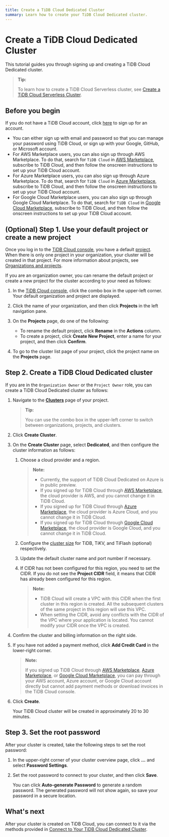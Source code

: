 ```yaml
---
title: Create a TiDB Cloud Dedicated Cluster
summary: Learn how to create your TiDB Cloud Dedicated cluster.
---
```


# Create a TiDB Cloud Dedicated Cluster

This tutorial guides you through signing up and creating a TiDB Cloud Dedicated cluster.

> **Tip:**
>
> To learn how to create a TiDB Cloud Serverless cluster, see [Create a TiDB Cloud Serverless Cluster](/tidb-cloud/create-tidb-cluster-serverless.md).

## Before you begin

If you do not have a TiDB Cloud account, click [here](https://tidbcloud.com/signup) to sign up for an account.

- You can either sign up with email and password so that you can manage your password using TiDB Cloud, or sign up with your Google, GitHub, or Microsoft account.
- For AWS Marketplace users, you can also sign up through AWS Marketplace. To do that, search for `TiDB Cloud` in [AWS Marketplace](https://aws.amazon.com/marketplace), subscribe to TiDB Cloud, and then follow the onscreen instructions to set up your TiDB Cloud account.
- For Azure Marketplace users, you can also sign up through Azure Marketplace. To do that, search for `TiDB Cloud` in [Azure Marketplace](https://azuremarketplace.microsoft.com), subscribe to TiDB Cloud, and then follow the onscreen instructions to set up your TiDB Cloud account.
- For Google Cloud Marketplace users, you can also sign up through Google Cloud Marketplace. To do that, search for `TiDB Cloud` in [Google Cloud Marketplace](https://console.cloud.google.com/marketplace), subscribe to TiDB Cloud, and then follow the onscreen instructions to set up your TiDB Cloud account.

## (Optional) Step 1. Use your default project or create a new project

Once you log in to the [TiDB Cloud console](https://tidbcloud.com/), you have a default [project](/tidb-cloud/tidb-cloud-glossary.md#project). When there is only one project in your organization, your cluster will be created in that project. For more information about projects, see [Organizations and projects](/tidb-cloud/manage-user-access.md#organizations-and-projects).

If you are an organization owner, you can rename the default project or create a new project for the cluster according to your need as follows:

1. In the [TiDB Cloud console](https://tidbcloud.com/), click the combo box in the upper-left corner. Your default organization and project are displayed.

2. Click the name of your organization, and then click **Projects** in the left navigation pane.

3. On the **Projects** page, do one of the following:

    - To rename the default project, click **Rename** in the **Actions** column.
    - To create a project, click **Create New Project**, enter a name for your project, and then click **Confirm**.

4. To go to the cluster list page of your project, click the project name on the **Projects** page.

## Step 2. Create a TiDB Cloud Dedicated cluster

If you are in the `Organization Owner` or the `Project Owner` role, you can create a TiDB Cloud Dedicated cluster as follows:

1. Navigate to the [**Clusters**](https://tidbcloud.com/console/clusters) page of your project.

    > **Tip:**
    >
    > You can use the combo box in the upper-left corner to switch between organizations, projects, and clusters.

2. Click **Create Cluster**.

3. On the **Create Cluster** page, select **Dedicated**, and then configure the cluster information as follows:

    1. Choose a cloud provider and a region.

        > **Note:**
        >
        > - Currently, the support of TiDB Cloud Dedicated on Azure is in public preview.
        > - If you signed up for TiDB Cloud through [AWS Marketplace](https://aws.amazon.com/marketplace), the cloud provider is AWS, and you cannot change it in TiDB Cloud.
        > - If you signed up for TiDB Cloud through [Azure Marketplace](https://azuremarketplace.microsoft.com), the cloud provider is Azure Cloud, and you cannot change it in TiDB Cloud.
        > - If you signed up for TiDB Cloud through [Google Cloud Marketplace](https://console.cloud.google.com/marketplace), the cloud provider is Google Cloud, and you cannot change it in TiDB Cloud.

    2. Configure the [cluster size](/tidb-cloud/size-your-cluster.md) for TiDB, TiKV, and TiFlash (optional) respectively.
    3. Update the default cluster name and port number if necessary.
    4. If CIDR has not been configured for this region, you need to set the CIDR. If you do not see the **Project CIDR** field, it means that CIDR has already been configured for this region.

        > **Note:**
        >
        > - TiDB Cloud will create a VPC with this CIDR when the first cluster in this region is created. All the subsequent clusters of the same project in this region will use this VPC.
        > - When setting the CIDR, avoid any conflicts with the CIDR of the VPC where your application is located. You cannot modify your CIDR once the VPC is created.

4. Confirm the cluster and billing information on the right side.

5. If you have not added a payment method, click **Add Credit Card** in the lower-right corner.

    > **Note:**
    >
    > If you signed up TiDB Cloud through [AWS Marketplace](https://aws.amazon.com/marketplace), [Azure Marketplace](https://azuremarketplace.microsoft.com), or [Google Cloud Marketplace](https://console.cloud.google.com/marketplace), you can pay through your AWS account, Azure account, or Google Cloud account directly but cannot add payment methods or download invoices in the TiDB Cloud console.

6. Click **Create**.

    Your TiDB Cloud cluster will be created in approximately 20 to 30 minutes.

## Step 3. Set the root password

After your cluster is created, take the following steps to set the root password:

1. In the upper-right corner of your cluster overview page, click **...** and select **Password Settings**.

2. Set the root password to connect to your cluster, and then click **Save**.

    You can click **Auto-generate Password** to generate a random password. The generated password will not show again, so save your password in a secure location.

## What's next

After your cluster is created on TiDB Cloud, you can connect to it via the methods provided in [Connect to Your TiDB Cloud Dedicated Cluster](/tidb-cloud/connect-to-tidb-cluster.md).
